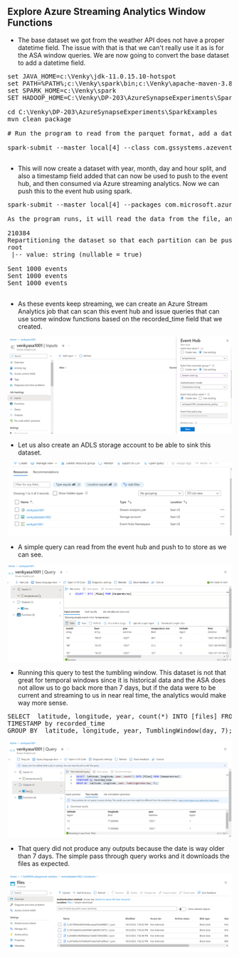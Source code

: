 ## Explore Azure Streaming Analytics Window Functions

* The base dataset we got from the weather API does not have a proper datetime field. The issue with that is that we can't really use it as is for the ASA window queries. We are now going to convert the base dataset to add a datetime field. 

<pre>
set JAVA_HOME=c:\Venky\jdk-11.0.15.10-hotspot
set PATH=%PATH%;c:\Venky\spark\bin;c:\Venky\apache-maven-3.8.4\bin
set SPARK_HOME=c:\Venky\spark
SET HADOOP_HOME=C:\Venky\DP-203\AzureSynapseExperiments\SparkExamples

cd C:\Venky\DP-203\AzureSynapseExperiments\SparkExamples
mvn clean package 

# Run the program to read from the parquet format, add a datetime field and write out.

spark-submit --master local[4] --class com.gssystems.azeventhub.ASADateTimeAdjuster target\SparkExamples-1.0-SNAPSHOT.jar file:///C:/Venky\DP-203/AzureSynapseExperiments/datafiles/spring_tx_temps_formatted/ file:///C:/Venky\DP-203/AzureSynapseExperiments/datafiles/spring_tx_dtadded/

</pre>

* This will now create a dataset with year, month, day and hour split, and also a timestamp field added that can now be used to push to the event hub, and then consumed via Azure streaming analytics. Now we can push this to the event hub using spark.

<pre>
spark-submit --master local[4] --packages com.microsoft.azure:azure-eventhubs-spark_2.12:2.3.22,com.azure:azure-messaging-eventhubs:5.15.0 --class com.gssystems.azeventhub.SparkEventHubProducer target\SparkExamples-1.0-SNAPSHOT.jar file:///C:/Venky\DP-203/AzureSynapseExperiments/datafiles/spring_tx_dtadded/

As the program runs, it will read the data from the file, and stream it into event hub.

210384
Repartitioning the dataset so that each partition can be pushed to the event hub
root
 |-- value: string (nullable = true)

Sent 1000 events
Sent 1000 events
Sent 1000 events

</pre>

* As these events keep streaming, we can create an Azure Stream Analytics job that can scan this event hub and issue queries that can use some window functions based on the recorded_time field that we created.

<img src="./images/asa_windows_001.png" />

* Let us also create an ADLS storage account to be able to sink this dataset. 

<img src="./images/asa_windows_002.png" />

* A simple query can read from the event hub and push to to store as we can see.
<img src="./images/asa_windows_003.png" />

* Running this query to test the tumbling window. This dataset is not that great for temporal windows since it is historical data and the ASA does not allow us to go back more than 7 days, but if the data were to be current and streaming to us in near real time, the analytics would make way more sense. 

<pre>
SELECT  latitude, longitude, year, count(*) INTO [files] FROM [temperatures] 
TIMESTAMP by recorded_time
GROUP BY  latitude, longitude, year, TumblingWindow(day, 7); 
</pre>

<img src="./images/asa_windows_004.png" />

* That query did not produce any outputs because the date is way older than 7 days. The simple pass through query works and it downloads the files as expected.

<img src="./images/asa_windows_005.png" />
